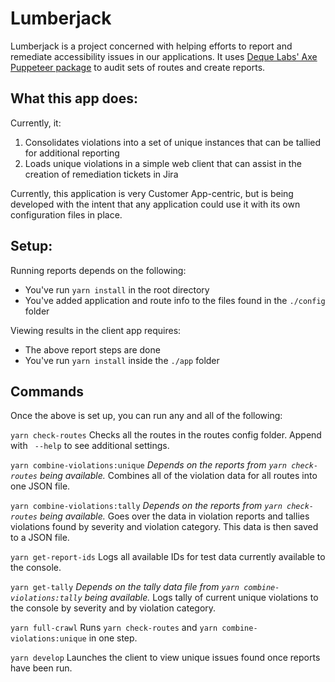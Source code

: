 # Lumberjack

Lumberjack is a project concerned with helping efforts to report and remediate accessibility issues in our applications. It uses [Deque Labs' Axe Puppeteer package](https://github.com/dequelabs/axe-puppeteer) to audit sets of routes and create reports.

## What this app does:

Currently, it:

1. Consolidates violations into a set of unique instances that can be tallied for additional reporting
2. Loads unique violations in a simple web client that can assist in the creation of remediation tickets in Jira

Currently, this application is very Customer App-centric, but is being developed with the intent that any application could use it with its own configuration files in place.

## Setup:

Running reports depends on the following:
* You've run `yarn install` in the root directory
* You've added application and route info to the files found in the `./config` folder

Viewing results in the client app requires:
* The above report steps are done
* You've run `yarn install` inside the `./app` folder

## Commands
Once the above is set up, you can run any and all of the following:

`yarn check-routes`
Checks all the routes in the routes config folder. Append with ` --help` to see additional settings.

`yarn combine-violations:unique`
*Depends on the reports from `yarn check-routes` being available.*
Combines all of the violation data for all routes into one JSON file.

`yarn combine-violations:tally`
*Depends on the reports from `yarn check-routes` being available.*
Goes over the data in violation reports and tallies violations found by severity and violation category. This data is then saved to a JSON file.

`yarn get-report-ids`
Logs all available IDs for test data currently available to the console.

`yarn get-tally`
*Depends on the tally data file from `yarn combine-violations:tally` being available.*
Logs tally of current unique violations to the console by severity and by violation category.

`yarn full-crawl`
Runs `yarn check-routes` and `yarn combine-violations:unique` in one step.

`yarn develop`
Launches the client to view unique issues found once reports have been run.

